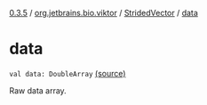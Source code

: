 [0.3.5](../../index.md) / [org.jetbrains.bio.viktor](../index.md) / [StridedVector](index.md) / [data](.)

# data

`val data: DoubleArray` [(source)](https://github.com/JetBrains-Research/viktor/blob/0.3.5/src/main/kotlin/org/jetbrains/bio/viktor/StridedVector.kt#L46)

Raw data array.

